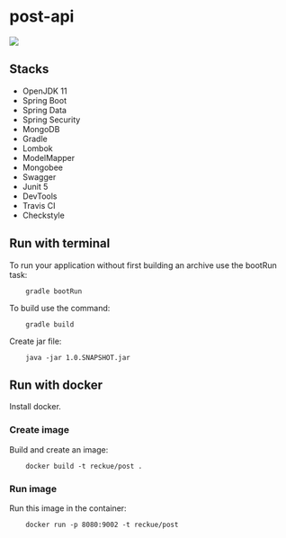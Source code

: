 # post-api

<img src="https://github.com/reckue/post-api/workflows/pipelines/badge.svg?branch=develop"><br>

## Stacks
- OpenJDK 11
- Spring Boot
- Spring Data
- Spring Security
- MongoDB
- Gradle
- Lombok
- ModelMapper
- Mongobee
- Swagger
- Junit 5
- DevTools
- Travis CI
- Checkstyle

## Run with terminal

 To run your application without first building an archive use the bootRun task:
```
    gradle bootRun
```

 To build use the command:
```
    gradle build
```

 Create jar file:
```
    java -jar 1.0.SNAPSHOT.jar
```

## Run with docker
Install docker.

### Create image
Build and create an image:
```
    docker build -t reckue/post .
```

### Run image
Run this image in the container:
```
    docker run -p 8080:9002 -t reckue/post
```
